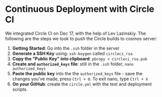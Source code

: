 # Continuous Deployment with Circle CI
We integrated Circle CI on Dec 17, with the help of Lev Lazinskiy. The following are the steps we took to push the Circle builds to cosmos server:

1. __Getting Started__: Go into the `.ssh` folder in the server
2. __Generate a SSH Key__ using: `ssh-keygen` called `circleci_rsa`
3. __Copy the "Public Key" into clipboard__: `pbcopy < circleci_rsa.pub`
4. __Create and `authorized_keys` file__: still in the `.ssh` folder, `nano authorized_keys`
5. __Paste the public key__ into the the `authorized_keys` file - save the changes you've made, press `Ctrl + O`. To exit nano, type `Ctrl + X`
6. __On your GitHub__: create the `circle.yml` with the test and deployment scripts.
